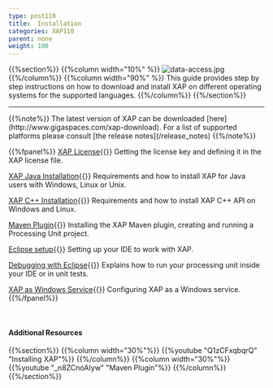 ```yaml
---
type: post110
title:  Installation
categories: XAP110
parent: none
weight: 100
---
```




{{%section%}}
{{%column width="10%" %}}
![data-access.jpg](/attachment_files/subject/data-access.png)
{{%/column%}}
{{%column width="90%" %}}
This guide provides step by step instructions on how to download and install XAP on different operating systems for the supported languages.
{{%/column%}}
{{%/section%}}
<hr/>
{{%note%}}
The latest version of XAP can be downloaded [here](http://www.gigaspaces.com/xap-download).
For a list of supported platforms please consult [the release notes](/release_notes)
{{%/note%}}

<br>

{{%fpanel%}}
[XAP License](./license-key.html){{<wbr>}}
Getting the license key and defining it in the XAP license file.

[XAP Java Installation](./installation-java.html){{<wbr>}}
Requirements and how to install XAP for Java users with Windows, Linux or Unix.

[XAP C++ Installation](./installing-cpp-api-package.html){{<wbr>}}
Requirements and how to install XAP C++ API on Windows and Linux.

[Maven Plugin](./maven-plugin.html){{<wbr>}}
Installing the XAP Maven plugin, creating and running a Processing Unit project.

[Eclipse setup](./setting-up-eclipse-to-work-with-xap.html){{<wbr>}}
Setting up your IDE to work with XAP.

[Debugging with Eclipse](./running-and-debugging-within-your-ide.html){{<wbr>}}
Explains how to run your processing unit inside your IDE or in unit tests.

[XAP as Windows Service](./running-gigaspaces-as-a-windows-service.html){{<wbr>}}
Configuring XAP as a Windows service.
{{%/fpanel%}}

<br>


#### Additional Resources
{{%section%}}
{{%column width="30%"%}}
{{%youtube "Q1zCFxqbqrQ"  "Installing XAP"%}}
{{%/column%}}
{{%column width="30%"%}}
{{%youtube "_n8ZCnoAIyw"  "Maven Plugin"%}}
{{%/column%}}
{{%/section%}}



